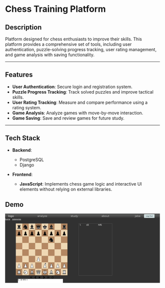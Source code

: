 # Chess Training Platform

## Description
Platform designed for chess enthusiasts to improve their skills. This platform provides a comprehensive set of tools, including user authentication, puzzle-solving progress tracking, user rating management, and game analysis with saving functionality. 


---

## Features
- **User Authentication**: Secure login and registration system.
- **Puzzle Progress Tracking**: Track solved puzzles and improve tactical skills.
- **User Rating Tracking**: Measure and compare performance using a rating system.
- **Game Analysis**: Analyze games with move-by-move interaction.
- **Game Saving**: Save and review games for future study.

---

## Tech Stack
- **Backend**:  
  - PostgreSQL
  - Django
  
- **Frontend**:  
  - **JavaScript**: Implements chess game logic and interactive UI elements without relying on external libraries.


## Demo
![Platform Demo](chess.gif)